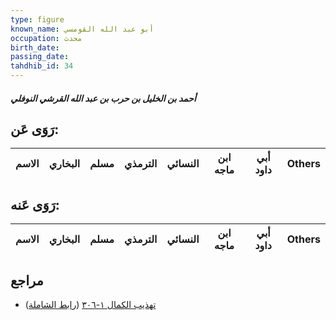 ```yaml
---
type: figure
known_name: أبو عبد الله القومسي
occupation: محدث
birth_date:
passing_date:
tahdhib_id: 34
---
```

##### أحمد بن الخليل بن حرب بن عبد الله القرشي النوفلي

## رَوَى عَن:
| الاسم | البخاري | مسلم | الترمذي | النسائي | ابن ماجه | أبي داود | Others |
| ----- | ------- | ---- | ------- | ------- | -------- | -------- | ------ |
## رَوَى عَنه:
| الاسم | البخاري | مسلم | الترمذي | النسائي | ابن ماجه | أبي داود | Others |
| ----- | ------- | ---- | ------- | ------- | -------- | -------- | ------ |
## مراجع
- [تهذيب الكمال ١-٣٠٦](obsidian://open?vault=Tahdhib-al-Kamal&file=Figures/٣٤-أحمد%20بن%20الخليل%20بن%20حرب%20بن%20عبد%20الله%20القرشي%20النوفلي) ([رابط الشاملة](https://shamela.ws/book/3722/305))